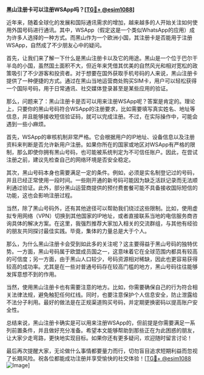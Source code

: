 **黑山注册卡可以注册WSApp吗？[[TG💪+ @esim1088](https://t.me/s/esim1088)]**

近年来，随着全球化的发展和国际通讯需求的增加，越来越多的人开始关注如何使用外国号码进行通讯。其中，WSApp（假定这是一个类似WhatsApp的应用）成为许多人选择的一种方式。而黑山作为一个欧洲小国，其注册卡是否能用于注册WSApp，自然成了不少朋友心中的疑问。

首先，让我们来了解一下什么是黑山注册卡以及它的用途。黑山是一个位于巴尔干半岛的小国，虽然国土面积不大，但近年来凭借其优美的自然风光和相对宽松的政策吸引了不少游客和投资者。对于想要在国外获取手机号码的人来说，黑山注册卡提供了一种便捷的方式。通过在黑山当地运营商处购买SIM卡，用户可以轻松获得一个国际号码，用于日常通讯、社交媒体登录甚至是某些应用的验证。

那么，问题来了：黑山注册卡是否可以用来注册WSApp呢？答案是肯定的。理论上，只要你的黑山号码符合WSApp的注册要求，比如需要填写真实姓名、地址等信息，并且能够接收短信验证码，就可以完成注册。不过，在实际操作中，可能会遇到一些小麻烦。

首先，WSApp的审核机制非常严格。它会根据用户的IP地址、设备信息以及注册资料来判断是否允许新用户注册。如果你所在的国家或地区对WSApp有严格的限制，那么即使你拥有黑山号码，也可能被系统判定为不可信任账户。因此，在尝试注册之前，建议先检查自己的网络环境是否安全稳定。

其次，黑山号码本身也需要满足一定的条件。例如，必须是实名制登记过的号码，并且已经正常使用一段时间。一些刚开通的新号码可能因为缺乏活跃记录而无法顺利通过验证。此外，部分黑山运营商提供的预付费套餐可能不具备接收国际短信的功能，这也会影响注册过程。

当然，除了黑山号码外，还有其他途径可以帮助我们绕过这些限制。比如，使用虚拟专用网络（VPN）切换到其他国家的IP地址，或者直接联系当地的电信服务商咨询具体的解决方案。在这里，我强烈推荐大家加入相关的交流群组，与其他有经验的朋友共同探讨最佳实践。毕竟，集体的力量总是大于个人。

那么，为什么黑山注册卡会受到如此多的关注呢？这主要得益于黑山号码的独特优势。一方面，黑山号码属于欧盟成员国之一，这意味着它在全球范围内都具有较高的可信度；另一方面，由于黑山人口较少，号码资源相对稀缺，因此也更容易获得较高的成功率。尤其是在一些对普通号码存在较高门槛的地方，黑山号码往往能够发挥意想不到的作用。

当然，使用黑山注册卡也有需要注意的地方。比如，你需要确保自己的行为符合相关法律法规，避免触犯任何红线。同时，也要注意保护个人信息安全，防止泄露给不法分子利用。最好的做法是在正规渠道购买号码，并定期更换密码以提高账户安全性。

总结来说，黑山注册卡确实是可以用来注册WSApp的，但前提是你需要满足一系列前置条件，并且做好充分准备。希望本文能够帮助到那些正在为此困惑的朋友，让大家少走弯路，更快地实现目标。如果你还有更多疑问，欢迎随时留言讨论！

最后再次提醒大家，无论做什么事情都要量力而行，切勿盲目追求短期利益而忽视了长期风险。祝各位都能成功注册并享受愉快的社交体验！[[TG💪+ @esim1088](https://t.me/s/esim1088) ![Image](https://i.postimg.cc/4NQfJmqS/Snipaste-2025-05-13-00-14-12.png)]
